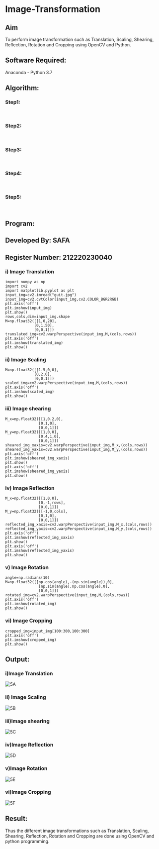 # Image-Transformation
## Aim
To perform image transformation such as Translation, Scaling, Shearing, Reflection, Rotation and Cropping using OpenCV and Python.

## Software Required:
Anaconda - Python 3.7

## Algorithm:
### Step1:
<br>

### Step2:
<br>

### Step3:
<br>

### Step4:
<br>

### Step5:
<br>

## Program:

## Developed By: SAFA
## Register Number: 212220230040

### i) Image Translation
```
import numpy as np
import cv2
import matplotlib.pyplot as plt
input_img=cv2.imread("guit.jpg")
input_img=cv2.cvtColor(input_img,cv2.COLOR_BGR2RGB)
plt.axis('off')
plt.imshow(input_img)
plt.show()
rows,cols,dim=input_img.shape
M=np.float32([[1,0,20],
             [0,1,50],
             [0,0,1]])
translated_img=cv2.warpPerspective(input_img,M,(cols,rows))
plt.axis('off')
plt.imshow(translated_img)
plt.show()
```
### ii) Image Scaling
```
M=np.float32([[1.5,0,0],
             [0,2,0],
             [0,0,1]])
scaled_img=cv2.warpPerspective(input_img,M,(cols,rows))
plt.axis('off')
plt.imshow(scaled_img)
plt.show()

```
### iii) Image shearing
```
M_x=np.float32([[1,0.2,0],
               [0,1,0],
               [0,0,1]])
M_y=np.float32([[1,0,0],
               [0.4,1,0],
               [0,0,1]])
sheared_img_xaxis=cv2.warpPerspective(input_img,M_x,(cols,rows))
sheared_img_yaxis=cv2.warpPerspective(input_img,M_y,(cols,rows))
plt.axis('off')
plt.imshow(sheared_img_xaxis)
plt.show()
plt.axis('off')
plt.imshow(sheared_img_yaxis)
plt.show()
```
### iv) Image Reflection
```
M_x=np.float32([[1,0,0],
               [0,-1,rows],
               [0,0,1]])
M_y=np.float32([[-1,0,cols],
               [0,1,0],
               [0,0,1]])
reflected_img_xaxis=cv2.warpPerspective(input_img,M_x,(cols,rows))
reflected_img_yaxis=cv2.warpPerspective(input_img,M_y,(cols,rows))
plt.axis('off')
plt.imshow(reflected_img_xaxis)
plt.show()
plt.axis('off')
plt.imshow(reflected_img_yaxis)
plt.show()

```
### v) Image Rotation
```
angle=np.radians(10)
M=np.float32([[np.cos(angle),-(np.sin(angle)),0],
               [np.sin(angle),np.cos(angle),0],
               [0,0,1]])
rotated_img=cv2.warpPerspective(input_img,M,(cols,rows))
plt.axis('off')
plt.imshow(rotated_img)
plt.show()

```
### vi) Image Cropping
```
cropped_img=input_img[100:300,100:300]
plt.axis('off')
plt.imshow(cropped_img)
plt.show()

```
## Output:
### i)Image Translation

![5A](https://user-images.githubusercontent.com/75234912/165503814-a91083ec-787e-48d5-a26b-4b48304cbcfe.png)

### ii) Image Scaling

![5B](https://user-images.githubusercontent.com/75234912/165503820-27d4b5e8-7d65-4ff3-84cf-0aac164a4432.png)


### iii)Image shearing

![5C](https://user-images.githubusercontent.com/75234912/165503830-ff8a9b72-8033-460b-9b60-2d1df4d1f8df.png)



### iv)Image Reflection

![5D](https://user-images.githubusercontent.com/75234912/165503843-e5184d5e-47d0-493f-9f28-6f9c32ecfe29.png)



### v)Image Rotation

![5E](https://user-images.githubusercontent.com/75234912/165503853-7b752617-64d7-48a2-b0cf-38653dc587aa.png)

### vi)Image Cropping

![5F](https://user-images.githubusercontent.com/75234912/165503861-cce19a44-a333-4f33-b909-4514a61d821a.png)




## Result: 

Thus the different image transformations such as Translation, Scaling, Shearing, Reflection, Rotation and Cropping are done using OpenCV and python programming.
